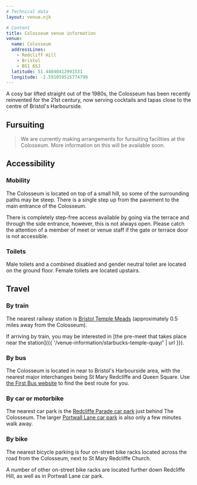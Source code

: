 ```yaml
---
# Technical data
layout: venue.njk

# Content
title: Colosseum venue information
venue:
  name: Colosseum
  addressLines:
    - Redcliff Hill
    - Bristol
    - BS1 6SJ
  latitude: 51.44840412991531
  longitude: -2.591059515774799
---
```


A cosy bar lifted straight out of the 1980s, the Colosseum has been recently reinvented for the 21st century, now serving cocktails and tapas close to the centre of Bristol's Harbourside.

## Fursuiting

> We are currently making arrangements for fursuiting facilities at the Colosseum. More information on this will be available soon.

## Accessibility

### Mobility

The Colosseum is located on top of a small hill, so some of the surrounding paths may be steep. There is a single step up from the pavement to the main entrance of the Colosseum.

There is completely step-free access available by going via the terrace and through the side entrance, however, this is not always open. Please catch the attention of a member of meet or venue staff if the gate or terrace door is not accessible.

### Toilets

Male toilets and a combined disabled and gender neutral toilet are located on the ground floor. Female toilets are located upstairs.

## Travel

### By train

The nearest railway station is [Bristol Temple Meads](https://www.nationalrail.co.uk/stations/bristol-temple-meads/) (approximately 0.5 miles away from the Colosseum).

If arriving by train, you may be interested in [the pre-meet that takes place near the station]({{ '/venue-information/starbucks-temple-quay/' | url }}).

### By bus

The Colosseum is located in near to Bristol's Harbourside area, with the nearest major interchanges being St Mary Redcliffe and Queen Square. Use [the First Bus website](https://www.firstgroup.com/bristol-bath-and-west/) to find the best route for you.

### By car or motorbike

The nearest car park is the [Redcliffe Parade car park](https://www.bristol.gov.uk/residents/parking/where-to-park-in-bristol/redcliffe-parade-long-stay-car-park) just behind The Colosseum. The larger [Portwall Lane car park](https://www.bristol.gov.uk/residents/parking/where-to-park-in-bristol/portwall-lane-long-stay-car-park) is also only a few minutes walk away.

### By bike

The nearest bicycle parking is four on-street bike racks located across the road from the Colosseum, next to St Mary Redcliffe Church.

A number of other on-street bike racks are located further down Redcliffe Hill, as well as in Portwall Lane car park.
